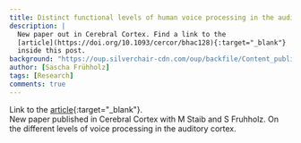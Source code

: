 ```yaml
---
title: Distinct functional levels of human voice processing in the auditory cortex
description: |
  New paper out in Cerebral Cortex. Find a link to the
  [article](https://doi.org/10.1093/cercor/bhac128){:target="_blank"}
  inside this post.
background: "https://oup.silverchair-cdn.com/oup/backfile/Content_public/Journal/cercor/33/4/10.1093_cercor_bhac128/1/m_bhac128f4.jpeg?Expires=1702116115&Signature=H4Gb3ZEf~EEuLXFIF2dA-LGgoLzke~s3eDh9MDEyznrwgAZmIdD-wcKBFBxCsI72cpvt5DHKiC8GVqFOmZihhjPxda6FMiHJofzxKfYwi~I~Ga-HQPD~TbmRUnFq59imTeI9qGhlLEND0UhJJt9gyYz18q65xkOqMs1we~uA5bVJ-kXebty~QfTpwnSatRF88rJ2wmitcOo2df9TySle3nYW62B58G4vV0XQESRKbpoMFMngPNNI9q1GAA13STC8sSx~cUWvAOfhvfbeg2L7qx~eDgoMLZQjGNwcyeZzJ7trfe8JUNhWthzjwlrLyKjuXWlVxe5WJKTVYRLA95yWOw__&Key-Pair-Id=APKAIE5G5CRDK6RD3PGA"
author: [Sascha Frühholz]
tags: [Research]
comments: true
---
```


Link to the
[article](https://doi.org/10.1093/cercor/bhac128){:target="_blank"}.
<br />
New paper published in Cerebral Cortex with M Staib and S Fruhholz.
On the different levels of voice processing in the auditory cortex.
